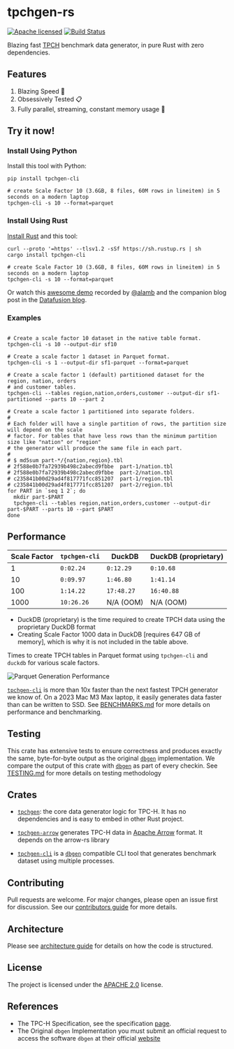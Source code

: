 # tpchgen-rs

[![Apache licensed][license-badge]][license-url]
[![Build Status][actions-badge]][actions-url]

[license-badge]: https://img.shields.io/badge/license-Apache%20v2-blue.svg
[license-url]: https://github.com/clflushopt/tpchgen-rs/blob/main/LICENSE
[actions-badge]: https://github.com/clflushopt/tpchgen-rs/actions/workflows/rust.yml/badge.svg
[actions-url]: https://github.com/clflushopt/tpchgen-rs/actions?query=branch%3Amain

Blazing fast [TPCH] benchmark data generator, in pure Rust with zero dependencies.

[TPCH]: https://www.tpc.org/tpch/

## Features

1. Blazing Speed 🚀
2. Obsessively Tested 📋
3. Fully parallel, streaming, constant memory usage 🧠

## Try it now!

### Install Using Python
Install this tool with Python:
```shell
pip install tpchgen-cli
```

```shell
# create Scale Factor 10 (3.6GB, 8 files, 60M rows in lineitem) in 5 seconds on a modern laptop
tpchgen-cli -s 10 --format=parquet
```

### Install Using Rust
[Install Rust](https://www.rust-lang.org/tools/install) and this tool:

```shell
curl --proto '=https' --tlsv1.2 -sSf https://sh.rustup.rs | sh
cargo install tpchgen-cli
```

```shell
# create Scale Factor 10 (3.6GB, 8 files, 60M rows in lineitem) in 5 seconds on a modern laptop
tpchgen-cli -s 10 --format=parquet
```

Or watch this [awesome demo](https://www.youtube.com/watch?v=UYIC57hlL14) recorded by [@alamb](https://github.com/alamb)
and the companion blog post in the [Datafusion blog](https://datafusion.apache.org/blog/2025/04/10/fastest-tpch-generator/).

### Examples

```shell

# Create a scale factor 10 dataset in the native table format.
tpchgen-cli -s 10 --output-dir sf10

# Create a scale factor 1 dataset in Parquet format.
tpchgen-cli -s 1 --output-dir sf1-parquet --format=parquet

# Create a scale factor 1 (default) partitioned dataset for the region, nation, orders
# and customer tables.
tpchgen-cli --tables region,nation,orders,customer --output-dir sf1-partitioned --parts 10 --part 2

# Create a scale factor 1 partitioned into separate folders.
#
# Each folder will have a single partition of rows, the partition size will depend on the scale
# factor. For tables that have less rows than the minimum partition size like "nation" or "region"
# the generator will produce the same file in each part.
#
# $ md5sum part-*/{nation,region}.tbl
# 2f588e0b7fa72939b498c2abecd9fbbe  part-1/nation.tbl
# 2f588e0b7fa72939b498c2abecd9fbbe  part-2/nation.tbl
# c235841b00d29ad4f817771fcc851207  part-1/region.tbl
# c235841b00d29ad4f817771fcc851207  part-2/region.tbl
for PART in `seq 1 2`; do
  mkdir part-$PART
  tpchgen-cli --tables region,nation,orders,customer --output-dir part-$PART --parts 10 --part $PART
done
```

## Performance

| Scale Factor | `tpchgen-cli` | DuckDB     | DuckDB (proprietary) |
| ------------ | ------------- | ---------- | -------------------- |
| 1            | `0:02.24`     | `0:12.29`  | `0:10.68`            |
| 10           | `0:09.97`     | `1:46.80`  | `1:41.14`            |
| 100          | `1:14.22`     | `17:48.27` | `16:40.88`           |
| 1000         | `10:26.26`    | N/A (OOM)  | N/A (OOM)            |

- DuckDB (proprietary) is the time required to create TPCH data using the
  proprietary DuckDB format
- Creating Scale Factor 1000 data in DuckDB [requires 647 GB of memory],
  which is why it is not included in the table above.

[required 647 GB of memory]: https://duckdb.org/docs/stable/extensions/tpch.html#resource-usage-of-the-data-generator

Times to create TPCH tables in Parquet format using `tpchgen-cli` and `duckdb` for various scale factors.

![Parquet Generation Performance](parquet-performance.png)

[`tpchgen-cli`](./tpchgen-cli/README.md) is more than 10x faster than the next
fastest TPCH generator we know of. On a 2023 Mac M3 Max laptop, it easily
generates data faster than can be written to SSD. See
[BENCHMARKS.md](./benchmarks/BENCHMARKS.md) for more details on performance and
benchmarking.

## Testing

This crate has extensive tests to ensure correctness and produces exactly the
same, byte-for-byte output as the original [`dbgen`] implementation. We compare
the output of this crate with [`dbgen`] as part of every checkin. See
[TESTING.md](TESTING.md) for more details on testing methodology

## Crates

- [`tpchgen`](tpchgen): the core data generator logic for TPC-H. It has no
  dependencies and is easy to embed in other Rust project. 

- [`tpchgen-arrow`](tpchgen-arrow) generates TPC-H data in [Apache Arrow]
  format. It depends on the arrow-rs library

- [`tpchgen-cli`](tpchgen-cli) is a [`dbgen`] compatible CLI tool that generates
  benchmark dataset using multiple processes.

[Apache Arrow]: https://arrow.apache.org/
[`dbgen`]: https://github.com/electrum/tpch-dbgen

## Contributing

Pull requests are welcome. For major changes, please open an issue first for
discussion. See our [contributors guide](CONTRIBUTING.md) for more details.

## Architecture

Please see [architecture guide](ARCHITECTURE.md) for details on how the code
is structured.

## License

The project is licensed under the [APACHE 2.0](LICENSE) license.

## References

- The TPC-H Specification, see the specification [page](https://www.tpc.org/tpc_documents_current_versions/current_specifications5.asp).
- The Original `dbgen` Implementation you must submit an official request to access the software `dbgen` at their official [website](https://www.tpc.org/tpch/)
